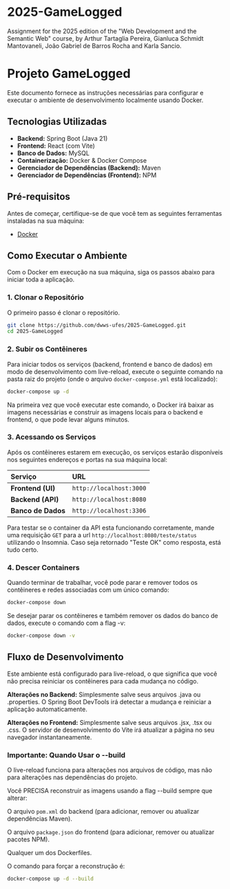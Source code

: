 # 2025-GameLogged
Assignment for the 2025 edition of the "Web Development and the Semantic Web" course, by Arthur Tartaglia Pereira, Gianluca Schmidt Mantovaneli, João Gabriel de Barros Rocha and Karla Sancio.

# Projeto GameLogged

Este documento fornece as instruções necessárias para configurar e executar o ambiente de desenvolvimento localmente usando Docker.

## Tecnologias Utilizadas

* **Backend:** Spring Boot (Java 21)
* **Frontend:** React (com Vite)
* **Banco de Dados:** MySQL
* **Containerização:** Docker & Docker Compose
* **Gerenciador de Dependências (Backend):** Maven
* **Gerenciador de Dependências (Frontend):** NPM

## Pré-requisitos

Antes de começar, certifique-se de que você tem as seguintes ferramentas instaladas na sua máquina:

* [Docker](https://www.docker.com/get-started)

## Como Executar o Ambiente

Com o Docker em execução na sua máquina, siga os passos abaixo para iniciar toda a aplicação.

### 1. Clonar o Repositório

O primeiro passo é clonar o repositório.

```bash
git clone https://github.com/dwws-ufes/2025-GameLogged.git
cd 2025-GameLogged
```

### 2. Subir os Contêineres

Para iniciar todos os serviços (backend, frontend e banco de dados) em modo de desenvolvimento com live-reload, execute o seguinte comando na pasta raiz do projeto (onde o arquivo `docker-compose.yml` está localizado):

```bash
docker-compose up -d
```

Na primeira vez que você executar este comando, o Docker irá baixar as imagens necessárias e construir as imagens locais para o backend e frontend, o que pode levar alguns minutos.

### 3. Acessando os Serviços

Após os contêineres estarem em execução, os serviços estarão disponíveis nos seguintes endereços e portas na sua máquina local:

| Serviço             | URL                    |
| :------------------ | :----------------------|
| **Frontend (UI)**   | `http://localhost:3000`|
| **Backend (API)**   | `http://localhost:8080`|
| **Banco de Dados**  | `http://localhost:3306`|


Para testar se o container da API esta funcionando corretamente, mande uma requisição `GET` para a url `http://localhost:8080/teste/status` utilizando o Insomnia. Caso seja retornado "Teste OK" como resposta, está tudo certo.

### 4. Descer Containers

Quando terminar de trabalhar, você pode parar e remover todos os contêineres e redes associadas com um único comando:

```bash
docker-compose down
```

Se desejar parar os contêineres e também remover os dados do banco de dados, execute o comando com a flag -v:

```bash
docker-compose down -v
```

## Fluxo de Desenvolvimento

Este ambiente está configurado para live-reload, o que significa que você não precisa reiniciar os contêineres para cada mudança no código.

**Alterações no Backend:** Simplesmente salve seus arquivos .java ou .properties. O Spring Boot DevTools irá detectar a mudança e reiniciar a aplicação automaticamente.

**Alterações no Frontend:** Simplesmente salve seus arquivos .jsx, .tsx ou .css. O servidor de desenvolvimento do Vite irá atualizar a página no seu navegador instantaneamente.

### Importante: Quando Usar o --build
O live-reload funciona para alterações nos arquivos de código, mas não para alterações nas dependências do projeto.

Você PRECISA reconstruir as imagens usando a flag --build sempre que alterar:

O arquivo `pom.xml` do backend (para adicionar, remover ou atualizar dependências Maven).

O arquivo `package.json` do frontend (para adicionar, remover ou atualizar pacotes NPM).

Qualquer um dos Dockerfiles.

O comando para forçar a reconstrução é:

```bash
docker-compose up -d --build
```
